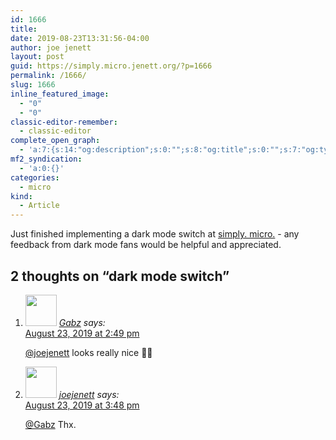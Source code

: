 ```yaml
---
id: 1666
title: 
date: 2019-08-23T13:31:56-04:00
author: joe jenett
layout: post
guid: https://simply.micro.jenett.org/?p=1666
permalink: /1666/
slug: 1666
inline_featured_image:
  - "0"
  - "0"
classic-editor-remember:
  - classic-editor
complete_open_graph:
  - 'a:7:{s:14:"og:description";s:0:"";s:8:"og:title";s:0:"";s:7:"og:type";s:0:"";s:12:"twitter:card";s:7:"summary";s:15:"twitter:creator";s:0:"";s:19:"twitter:description";s:0:"";s:8:"og:image";s:0:"";}'
mf2_syndication:
  - 'a:0:{}'
categories:
  - micro
kind:
  - Article
---
```

Just finished implementing a dark mode switch at [simply. micro.](https://simply.joejenett.com/) - any feedback from dark mode fans would be helpful and appreciated.

<h2 id="comments-title">2 thoughts on “<span>dark mode switch</span>”		</h2>


<ol class="commentlist">
<li class="comment even thread-even depth-1 u-comment h-cite h-entry p-comment" id="li-comment-434">
<article id="comment-434" class="comment " itemprop="comment" itemscope="" itemtype="http://schema.org/Comment">
<footer>
<address class="comment-author p-author author vcard hcard h-card" itemprop="creator" itemscope="" itemtype="http://schema.org/Person">
<img alt="" src="https://micro.blog/photos/96/https://www.gravatar.com/avatar/787fa2562208745fab71a439f4f435e9?s=96&d=https%3A%2F%2Fmicro.blog%2Fimages%2Fblank_avatar.png" class="avatar avatar-50 photo avatar-default local-avatar u-photo" itemprop="image" loading="lazy" width="50" height="50">				<cite class="fn p-name" itemprop="name"><a href="https://micro.blog/Gabz" rel="external nofollow ugc" class="u-url url">Gabz</a></cite> <span class="says">says:</span>					</address>
<!-- .comment-author .vcard -->

<div class="comment-meta commentmetadata">
<a href="https://micro.blog/Gabz/5181013"><time class="updated published dt-updated dt-published" datetime="2019-08-23T14:49:50-04:00" itemprop="datePublished dateModified dateCreated">
August 23, 2019 at 2:49 pm						</time></a>
</div>
<!-- .comment-meta .commentmetadata -->
</footer>

<div class="comment-content e-content p-summary p-name" itemprop="text name description">
<p><a href="https://micro.blog/joejenett" rel="nofollow ugc">@joejenett</a> looks really nice 👍🏼</p>
</div>

<div class="reply">
</div>
<!-- .reply -->
</article><!-- #comment-## -->
</li>
<!-- #comment-## -->
<li class="comment odd alt thread-odd thread-alt depth-1 u-comment h-cite h-entry p-comment" id="li-comment-435">
<article id="comment-435" class="comment " itemprop="comment" itemscope="" itemtype="http://schema.org/Comment">
<footer>
<address class="comment-author p-author author vcard hcard h-card" itemprop="creator" itemscope="" itemtype="http://schema.org/Person">
<img alt="" src="https://micro.blog/joejenett/avatar.jpg" srcset="https://micro.blog/joejenett/avatar.jpg 2x" class="avatar avatar-50 photo avatar-default local-avatar u-photo" itemprop="image" loading="lazy" width="50" height="50">				<cite class="fn p-name" itemprop="name"><a href="https://micro.blog/joejenett" rel="external nofollow ugc" class="u-url url">joejenett</a></cite> <span class="says">says:</span>					</address>
<!-- .comment-author .vcard -->

<div class="comment-meta commentmetadata">
<a href="https://micro.blog/joejenett/5183028"><time class="updated published dt-updated dt-published" datetime="2019-08-23T15:48:20-04:00" itemprop="datePublished dateModified dateCreated">
August 23, 2019 at 3:48 pm						</time></a>
</div>
<!-- .comment-meta .commentmetadata -->
</footer>

<div class="comment-content e-content p-summary p-name" itemprop="text name description">
<p><a href="https://micro.blog/Gabz" rel="nofollow ugc">@Gabz</a> Thx.</p></div></article></li></ol>
